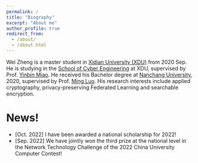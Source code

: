 ```yaml
---
permalink: /
title: "Biography"
excerpt: "About me"
author_profile: true
redirect_from: 
  - /about/
  - /about.html
---
```


Wei Zheng is a master student in [Xidian University (XDU)](https://en.xidian.edu.cn/) from 2020 Sep. He is studying in the [School of Cyber Engineering](https://ce.xidian.edu.cn/) at XDU, supervised by Prof. [Yinbin Miao](https://web.xidian.edu.cn/ybmiao/index.html). He received his Bachelor degree at [Nanchang University](http://www.ncu.edu.cn/), 2020, supervised by Prof. [Ming Luo](https://soft.ncu.edu.cn/szdw/msfc/L/a6f42443cc9f43d6a9d3fc2f1e455319.htm). His research interests include applied cryptography, privacy-preserving Federated Learning and searchable encryption. 


News!
======
- \[Oct. 2022\] I have been awarded a national scholarship for 2022!
- \[Sep. 2022\] We have jointly won the third prize at the national level in the Network Technology Challenge of the 2022 China University Computer Contest!

